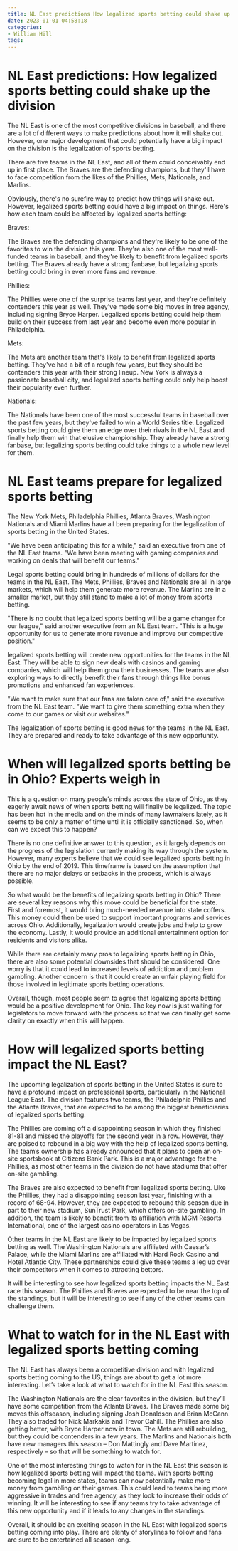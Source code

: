 ```yaml
---
title: NL East predictions How legalized sports betting could shake up the division
date: 2023-01-01 04:58:18
categories:
- William Hill
tags:
---
```



#  NL East predictions: How legalized sports betting could shake up the division

The NL East is one of the most competitive divisions in baseball, and there are a lot of different ways to make predictions about how it will shake out. However, one major development that could potentially have a big impact on the division is the legalization of sports betting.

There are five teams in the NL East, and all of them could conceivably end up in first place. The Braves are the defending champions, but they'll have to face competition from the likes of the Phillies, Mets, Nationals, and Marlins.

Obviously, there's no surefire way to predict how things will shake out. However, legalized sports betting could have a big impact on things. Here's how each team could be affected by legalized sports betting:

Braves:

The Braves are the defending champions and they're likely to be one of the favorites to win the division this year. They're also one of the most well-funded teams in baseball, and they're likely to benefit from legalized sports betting. The Braves already have a strong fanbase, but legalizing sports betting could bring in even more fans and revenue.

Phillies:

The Phillies were one of the surprise teams last year, and they're definitely contenders this year as well. They've made some big moves in free agency, including signing Bryce Harper. Legalized sports betting could help them build on their success from last year and become even more popular in Philadelphia.

Mets:

The Mets are another team that's likely to benefit from legalized sports betting. They've had a bit of a rough few years, but they should be contenders this year with their strong lineup. New York is always a passionate baseball city, and legalized sports betting could only help boost their popularity even further.

Nationals:

The Nationals have been one of the most successful teams in baseball over the past few years, but they've failed to win a World Series title. Legalized sports betting could give them an edge over their rivals in the NL East and finally help them win that elusive championship. They already have a strong fanbase, but legalizing sports betting could take things to a whole new level for them.

#  NL East teams prepare for legalized sports betting

The New York Mets, Philadelphia Phillies, Atlanta Braves, Washington Nationals and Miami Marlins have all been preparing for the legalization of sports betting in the United States.

"We have been anticipating this for a while," said an executive from one of the NL East teams. "We have been meeting with gaming companies and working on deals that will benefit our teams."

Legal sports betting could bring in hundreds of millions of dollars for the teams in the NL East. The Mets, Phillies, Braves and Nationals are all in large markets, which will help them generate more revenue. The Marlins are in a smaller market, but they still stand to make a lot of money from sports betting.

"There is no doubt that legalized sports betting will be a game changer for our league," said another executive from an NL East team. "This is a huge opportunity for us to generate more revenue and improve our competitive position."

 legalized sports betting will create new opportunities for the teams in the NL East. They will be able to sign new deals with casinos and gaming companies, which will help them grow their businesses. The teams are also exploring ways to directly benefit their fans through things like bonus promotions and enhanced fan experiences.

"We want to make sure that our fans are taken care of," said the executive from the NL East team. "We want to give them something extra when they come to our games or visit our websites."

The legalization of sports betting is good news for the teams in the NL East. They are prepared and ready to take advantage of this new opportunity.

#  When will legalized sports betting be in Ohio? Experts weigh in

This is a question on many people’s minds across the state of Ohio, as they eagerly await news of when sports betting will finally be legalized. The topic has been hot in the media and on the minds of many lawmakers lately, as it seems to be only a matter of time until it is officially sanctioned. So, when can we expect this to happen?

There is no one definitive answer to this question, as it largely depends on the progress of the legislation currently making its way through the system. However, many experts believe that we could see legalized sports betting in Ohio by the end of 2019. This timeframe is based on the assumption that there are no major delays or setbacks in the process, which is always possible.

So what would be the benefits of legalizing sports betting in Ohio? There are several key reasons why this move could be beneficial for the state. First and foremost, it would bring much-needed revenue into state coffers. This money could then be used to support important programs and services across Ohio. Additionally, legalization would create jobs and help to grow the economy. Lastly, it would provide an additional entertainment option for residents and visitors alike.

While there are certainly many pros to legalizing sports betting in Ohio, there are also some potential downsides that should be considered. One worry is that it could lead to increased levels of addiction and problem gambling. Another concern is that it could create an unfair playing field for those involved in legitimate sports betting operations.

Overall, though, most people seem to agree that legalizing sports betting would be a positive development for Ohio. The key now is just waiting for legislators to move forward with the process so that we can finally get some clarity on exactly when this will happen.

#  How will legalized sports betting impact the NL East?

The upcoming legalization of sports betting in the United States is sure to have a profound impact on professional sports, particularly in the National League East. The division features two teams, the Philadelphia Phillies and the Atlanta Braves, that are expected to be among the biggest beneficiaries of legalized sports betting.

The Phillies are coming off a disappointing season in which they finished 81-81 and missed the playoffs for the second year in a row. However, they are poised to rebound in a big way with the help of legalized sports betting. The team’s ownership has already announced that it plans to open an on-site sportsbook at Citizens Bank Park. This is a major advantage for the Phillies, as most other teams in the division do not have stadiums that offer on-site gambling.

The Braves are also expected to benefit from legalized sports betting. Like the Phillies, they had a disappointing season last year, finishing with a record of 68-94. However, they are expected to rebound this season due in part to their new stadium, SunTrust Park, which offers on-site gambling. In addition, the team is likely to benefit from its affiliation with MGM Resorts International, one of the largest casino operators in Las Vegas.

Other teams in the NL East are likely to be impacted by legalized sports betting as well. The Washington Nationals are affiliated with Caesar’s Palace, while the Miami Marlins are affiliated with Hard Rock Casino and Hotel Atlantic City. These partnerships could give these teams a leg up over their competitors when it comes to attracting bettors.

It will be interesting to see how legalized sports betting impacts the NL East race this season. The Phillies and Braves are expected to be near the top of the standings, but it will be interesting to see if any of the other teams can challenge them.

#  What to watch for in the NL East with legalized sports betting coming


The NL East has always been a competitive division and with legalized sports betting coming to the US, things are about to get a lot more interesting. Let’s take a look at what to watch for in the NL East this season.

The Washington Nationals are the clear favorites in the division, but they’ll have some competition from the Atlanta Braves. The Braves made some big moves this offseason, including signing Josh Donaldson and Brian McCann. They also traded for Nick Markakis and Trevor Cahill. The Phillies are also getting better, with Bryce Harper now in town. The Mets are still rebuilding, but they could be contenders in a few years. The Marlins and Nationals both have new managers this season – Don Mattingly and Dave Martinez, respectively – so that will be something to watch for.

One of the most interesting things to watch for in the NL East this season is how legalized sports betting will impact the teams. With sports betting becoming legal in more states, teams can now potentially make more money from gambling on their games. This could lead to teams being more aggressive in trades and free agency, as they look to increase their odds of winning. It will be interesting to see if any teams try to take advantage of this new opportunity and if it leads to any changes in the standings.

Overall, it should be an exciting season in the NL East with legalized sports betting coming into play. There are plenty of storylines to follow and fans are sure to be entertained all season long.